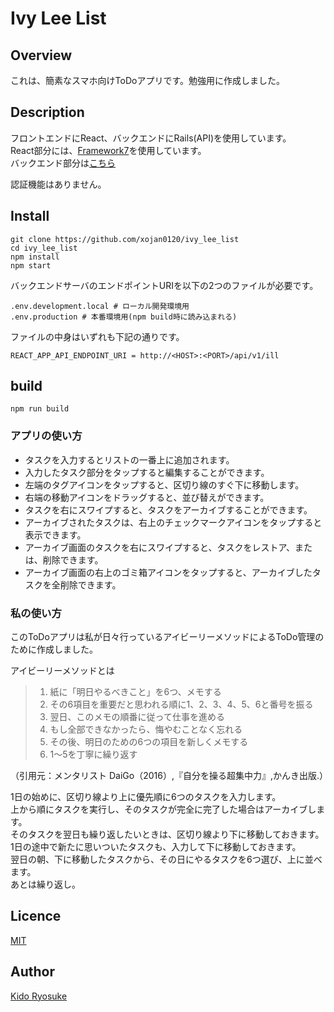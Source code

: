 Ivy Lee List
===

## Overview
これは、簡素なスマホ向けToDoアプリです。勉強用に作成しました。  

## Description
フロントエンドにReact、バックエンドにRails(API)を使用しています。  
React部分には、[Framework7](https://framework7.io/react/)を使用しています。  
バックエンド部分は[こちら](https://github.com/xojan0120/ivy_lee_list_api)  

認証機能はありません。

## Install
```
git clone https://github.com/xojan0120/ivy_lee_list
cd ivy_lee_list
npm install
npm start
```

バックエンドサーバのエンドポイントURIを以下の2つのファイルが必要です。
```
.env.development.local # ローカル開発環境用
.env.production # 本番環境用(npm build時に読み込まれる)
```

ファイルの中身はいずれも下記の通りです。
```
REACT_APP_API_ENDPOINT_URI = http://<HOST>:<PORT>/api/v1/ill
```

## build
```
npm run build
```

### アプリの使い方
* タスクを入力するとリストの一番上に追加されます。
* 入力したタスク部分をタップすると編集することができます。
* 左端のタグアイコンをタップすると、区切り線のすぐ下に移動します。
* 右端の移動アイコンをドラッグすると、並び替えができます。
* タスクを右にスワイプすると、タスクをアーカイブすることができます。
* アーカイブされたタスクは、右上のチェックマークアイコンをタップすると表示できます。
* アーカイブ画面のタスクを右にスワイプすると、タスクをレストア、または、削除できます。
* アーカイブ画面の右上のゴミ箱アイコンをタップすると、アーカイブしたタスクを全削除できます。

### 私の使い方
このToDoアプリは私が日々行っているアイビーリーメソッドによるToDo管理のために作成しました。  

アイビーリーメソッドとは
> 1. 紙に「明日やるべきこと」を6つ、メモする
> 2. その6項目を重要だと思われる順に1、2、3、4、5、6と番号を振る
> 3. 翌日、このメモの順番に従って仕事を進める
> 4. もし全部できなかったら、悔やむことなく忘れる
> 5. その後、明日のための6つの項目を新しくメモする
> 6. 1～5を丁寧に繰り返す

（引用元：メンタリスト DaiGo（2016）,『自分を操る超集中力』,かんき出版.）

1日の始めに、区切り線より上に優先順に6つのタスクを入力します。  
上から順にタスクを実行し、そのタスクが完全に完了した場合はアーカイブします。  
そのタスクを翌日も繰り返したいときは、区切り線より下に移動しておきます。  
1日の途中で新たに思いついたタスクも、入力して下に移動しておきます。  
翌日の朝、下に移動したタスクから、その日にやるタスクを6つ選び、上に並べます。  
あとは繰り返し。

## Licence
[MIT](https://opensource.org/licenses/MIT)

## Author
[Kido Ryosuke](https://github.com/xojan0120)
